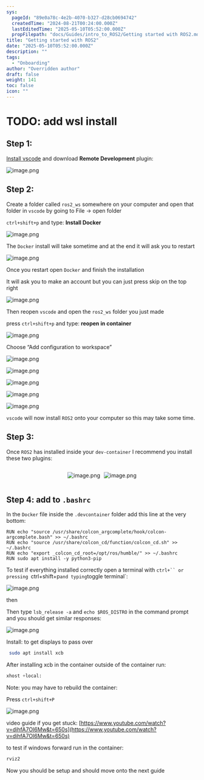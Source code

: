 ```yaml
---
sys:
  pageId: "89e0a78c-4e2b-4070-b327-d28cb0694742"
  createdTime: "2024-08-21T00:24:00.000Z"
  lastEditedTime: "2025-05-10T05:52:00.000Z"
  propFilepath: "docs/Guides/intro_to_ROS2/Getting started with ROS2.md"
title: "Getting started with ROS2"
date: "2025-05-10T05:52:00.000Z"
description: ""
tags:
  - "Onboarding"
author: "Overridden author"
draft: false
weight: 141
toc: false
icon: ""
---
```


# TODO: add wsl install

## Step 1:

[Install vscode](https://code.visualstudio.com/download) and download **Remote Development** plugin:

![image.png](https://prod-files-secure.s3.us-west-2.amazonaws.com/d518164a-d88e-44d1-a4ee-3adb3bd8bce0/efb52993-1881-4a40-b95e-6f020334f022/image.png?X-Amz-Algorithm=AWS4-HMAC-SHA256&X-Amz-Content-Sha256=UNSIGNED-PAYLOAD&X-Amz-Credential=ASIAZI2LB466TEDNR2LH%2F20250706%2Fus-west-2%2Fs3%2Faws4_request&X-Amz-Date=20250706T034902Z&X-Amz-Expires=3600&X-Amz-Security-Token=IQoJb3JpZ2luX2VjEEkaCXVzLXdlc3QtMiJGMEQCIHWBSJzl%2FdtgbmjVCdh9NM%2BtRv3hhTb06hGshkWFSqtWAiAhlG6BCfNzn3MvqGpyVcwdbvGPkEA3qDLMWHHMzyfQGyr%2FAwhSEAAaDDYzNzQyMzE4MzgwNSIMcm9afY1eRbW3lxbiKtwD4e9eFwpZ1NYCOodlmGmPdUDvY56eFDCTo3x4fyujXsy6QtU4ouy%2BwucYwsFhAPdZQreNkMjw%2FNQ3BxMkj5xLaCxkn5aSnkjIqgoOS2dvUY3lhf%2BBF3c6wh1Z4TPAVbAqCy%2BgEwY7rnFGRRsE8gTQC03i2uD4H7WMAanQq8ZOfYdAjLMLzHiya6RUTYH%2BoED3gXzWLqZ7X4A6gIftlR1lx0OBr5Z6Hg54CMO%2B7F3MQFBu3iu2W8HYoT73LhhyjtRm7G3KYB2EQkWWBn31k7wZ3xksn4%2FjiJ4%2FL67x%2FXoMWyyapM4xKbNe%2BvsVcUvmHgQxPwta1CRgPHheoERNHm9k1uRWdi8emFa1iy8lX7k2QhotrgA%2FQG5QGLsseTgx%2FQC%2B0Wm4aRLjoAe5YLBEdm9lPBehD8%2BCM%2Bu8AkoakTjitL9wlA7cOd%2BAOyFvhfUoLxpbhBXbtDhXUAHUFg0324KWmL63CNFcWvTSf31%2FiQl8SoaKj8qL%2FrQQS0IMZ7JWARUvOi2g%2FK06sS2YvRRyQ2wKdfdPthRRFrXykXszWQQ8%2Busw61l1a1kgakTp4KlsX8XDFJamkGQwx1rd1h5Lbln%2BoQBlYdcOix0lfymu5Ci4Pe3IE36LD4C7qwbb%2BNwwwIenwwY6pgEkjLYx6Nbo4UZGGNUBYYa7PhrJo8eecPNlKLAX0067wrLvxYnxseKqoLoO3Bn7vzZjPFvzOaesXBAvbIEqrVJ6qCPzHOWoWmVQz2tUneCAakLPvHlT2FxIPzlxnPzkPIX%2BPSM137muZma98nZ59pwN%2F2ZrSb4PptcRWXJ0caKUqHGWle95Zqfd7hkQgmkIoc7xHQtbB%2FRX0yMWrOJ%2B68MRZ9ni83tW&X-Amz-Signature=8bc98320c7ddccbcc9244f7fd5c51ae5a215270727fdfcafc58864d92a4ff039&X-Amz-SignedHeaders=host&x-amz-checksum-mode=ENABLED&x-id=GetObject)

## Step 2:

Create a folder called `ros2_ws` somewhere on your computer and open that folder in `vscode` by going to File → open folder 

`ctrl+shift+p` and type: **Install Docker**

![image.png](https://prod-files-secure.s3.us-west-2.amazonaws.com/d518164a-d88e-44d1-a4ee-3adb3bd8bce0/2269dc0e-1cd5-47ff-bceb-c04ad9b2eab0/image.png?X-Amz-Algorithm=AWS4-HMAC-SHA256&X-Amz-Content-Sha256=UNSIGNED-PAYLOAD&X-Amz-Credential=ASIAZI2LB466TEDNR2LH%2F20250706%2Fus-west-2%2Fs3%2Faws4_request&X-Amz-Date=20250706T034902Z&X-Amz-Expires=3600&X-Amz-Security-Token=IQoJb3JpZ2luX2VjEEkaCXVzLXdlc3QtMiJGMEQCIHWBSJzl%2FdtgbmjVCdh9NM%2BtRv3hhTb06hGshkWFSqtWAiAhlG6BCfNzn3MvqGpyVcwdbvGPkEA3qDLMWHHMzyfQGyr%2FAwhSEAAaDDYzNzQyMzE4MzgwNSIMcm9afY1eRbW3lxbiKtwD4e9eFwpZ1NYCOodlmGmPdUDvY56eFDCTo3x4fyujXsy6QtU4ouy%2BwucYwsFhAPdZQreNkMjw%2FNQ3BxMkj5xLaCxkn5aSnkjIqgoOS2dvUY3lhf%2BBF3c6wh1Z4TPAVbAqCy%2BgEwY7rnFGRRsE8gTQC03i2uD4H7WMAanQq8ZOfYdAjLMLzHiya6RUTYH%2BoED3gXzWLqZ7X4A6gIftlR1lx0OBr5Z6Hg54CMO%2B7F3MQFBu3iu2W8HYoT73LhhyjtRm7G3KYB2EQkWWBn31k7wZ3xksn4%2FjiJ4%2FL67x%2FXoMWyyapM4xKbNe%2BvsVcUvmHgQxPwta1CRgPHheoERNHm9k1uRWdi8emFa1iy8lX7k2QhotrgA%2FQG5QGLsseTgx%2FQC%2B0Wm4aRLjoAe5YLBEdm9lPBehD8%2BCM%2Bu8AkoakTjitL9wlA7cOd%2BAOyFvhfUoLxpbhBXbtDhXUAHUFg0324KWmL63CNFcWvTSf31%2FiQl8SoaKj8qL%2FrQQS0IMZ7JWARUvOi2g%2FK06sS2YvRRyQ2wKdfdPthRRFrXykXszWQQ8%2Busw61l1a1kgakTp4KlsX8XDFJamkGQwx1rd1h5Lbln%2BoQBlYdcOix0lfymu5Ci4Pe3IE36LD4C7qwbb%2BNwwwIenwwY6pgEkjLYx6Nbo4UZGGNUBYYa7PhrJo8eecPNlKLAX0067wrLvxYnxseKqoLoO3Bn7vzZjPFvzOaesXBAvbIEqrVJ6qCPzHOWoWmVQz2tUneCAakLPvHlT2FxIPzlxnPzkPIX%2BPSM137muZma98nZ59pwN%2F2ZrSb4PptcRWXJ0caKUqHGWle95Zqfd7hkQgmkIoc7xHQtbB%2FRX0yMWrOJ%2B68MRZ9ni83tW&X-Amz-Signature=9a256a6fe1487e1ea63b95dfe16e55e8fca2a86a6c844b3a98c497584354ce86&X-Amz-SignedHeaders=host&x-amz-checksum-mode=ENABLED&x-id=GetObject)

The `Docker` install will take sometime and at the end it will ask you to restart

![image.png](https://prod-files-secure.s3.us-west-2.amazonaws.com/d518164a-d88e-44d1-a4ee-3adb3bd8bce0/ed233f78-be33-4b1f-b89c-9c346c0e961e/image.png?X-Amz-Algorithm=AWS4-HMAC-SHA256&X-Amz-Content-Sha256=UNSIGNED-PAYLOAD&X-Amz-Credential=ASIAZI2LB466TEDNR2LH%2F20250706%2Fus-west-2%2Fs3%2Faws4_request&X-Amz-Date=20250706T034902Z&X-Amz-Expires=3600&X-Amz-Security-Token=IQoJb3JpZ2luX2VjEEkaCXVzLXdlc3QtMiJGMEQCIHWBSJzl%2FdtgbmjVCdh9NM%2BtRv3hhTb06hGshkWFSqtWAiAhlG6BCfNzn3MvqGpyVcwdbvGPkEA3qDLMWHHMzyfQGyr%2FAwhSEAAaDDYzNzQyMzE4MzgwNSIMcm9afY1eRbW3lxbiKtwD4e9eFwpZ1NYCOodlmGmPdUDvY56eFDCTo3x4fyujXsy6QtU4ouy%2BwucYwsFhAPdZQreNkMjw%2FNQ3BxMkj5xLaCxkn5aSnkjIqgoOS2dvUY3lhf%2BBF3c6wh1Z4TPAVbAqCy%2BgEwY7rnFGRRsE8gTQC03i2uD4H7WMAanQq8ZOfYdAjLMLzHiya6RUTYH%2BoED3gXzWLqZ7X4A6gIftlR1lx0OBr5Z6Hg54CMO%2B7F3MQFBu3iu2W8HYoT73LhhyjtRm7G3KYB2EQkWWBn31k7wZ3xksn4%2FjiJ4%2FL67x%2FXoMWyyapM4xKbNe%2BvsVcUvmHgQxPwta1CRgPHheoERNHm9k1uRWdi8emFa1iy8lX7k2QhotrgA%2FQG5QGLsseTgx%2FQC%2B0Wm4aRLjoAe5YLBEdm9lPBehD8%2BCM%2Bu8AkoakTjitL9wlA7cOd%2BAOyFvhfUoLxpbhBXbtDhXUAHUFg0324KWmL63CNFcWvTSf31%2FiQl8SoaKj8qL%2FrQQS0IMZ7JWARUvOi2g%2FK06sS2YvRRyQ2wKdfdPthRRFrXykXszWQQ8%2Busw61l1a1kgakTp4KlsX8XDFJamkGQwx1rd1h5Lbln%2BoQBlYdcOix0lfymu5Ci4Pe3IE36LD4C7qwbb%2BNwwwIenwwY6pgEkjLYx6Nbo4UZGGNUBYYa7PhrJo8eecPNlKLAX0067wrLvxYnxseKqoLoO3Bn7vzZjPFvzOaesXBAvbIEqrVJ6qCPzHOWoWmVQz2tUneCAakLPvHlT2FxIPzlxnPzkPIX%2BPSM137muZma98nZ59pwN%2F2ZrSb4PptcRWXJ0caKUqHGWle95Zqfd7hkQgmkIoc7xHQtbB%2FRX0yMWrOJ%2B68MRZ9ni83tW&X-Amz-Signature=eee6fc487c9491f8e2a3e3304439a6cc37aa387171eb74985f396471d0677202&X-Amz-SignedHeaders=host&x-amz-checksum-mode=ENABLED&x-id=GetObject)

Once you restart open `Docker` and finish the installation

It will ask you to make an account but you can just press skip on the top right

![image.png](https://prod-files-secure.s3.us-west-2.amazonaws.com/d518164a-d88e-44d1-a4ee-3adb3bd8bce0/21010ad9-1659-4fd9-9f59-9932a09b2a3d/image.png?X-Amz-Algorithm=AWS4-HMAC-SHA256&X-Amz-Content-Sha256=UNSIGNED-PAYLOAD&X-Amz-Credential=ASIAZI2LB466TEDNR2LH%2F20250706%2Fus-west-2%2Fs3%2Faws4_request&X-Amz-Date=20250706T034902Z&X-Amz-Expires=3600&X-Amz-Security-Token=IQoJb3JpZ2luX2VjEEkaCXVzLXdlc3QtMiJGMEQCIHWBSJzl%2FdtgbmjVCdh9NM%2BtRv3hhTb06hGshkWFSqtWAiAhlG6BCfNzn3MvqGpyVcwdbvGPkEA3qDLMWHHMzyfQGyr%2FAwhSEAAaDDYzNzQyMzE4MzgwNSIMcm9afY1eRbW3lxbiKtwD4e9eFwpZ1NYCOodlmGmPdUDvY56eFDCTo3x4fyujXsy6QtU4ouy%2BwucYwsFhAPdZQreNkMjw%2FNQ3BxMkj5xLaCxkn5aSnkjIqgoOS2dvUY3lhf%2BBF3c6wh1Z4TPAVbAqCy%2BgEwY7rnFGRRsE8gTQC03i2uD4H7WMAanQq8ZOfYdAjLMLzHiya6RUTYH%2BoED3gXzWLqZ7X4A6gIftlR1lx0OBr5Z6Hg54CMO%2B7F3MQFBu3iu2W8HYoT73LhhyjtRm7G3KYB2EQkWWBn31k7wZ3xksn4%2FjiJ4%2FL67x%2FXoMWyyapM4xKbNe%2BvsVcUvmHgQxPwta1CRgPHheoERNHm9k1uRWdi8emFa1iy8lX7k2QhotrgA%2FQG5QGLsseTgx%2FQC%2B0Wm4aRLjoAe5YLBEdm9lPBehD8%2BCM%2Bu8AkoakTjitL9wlA7cOd%2BAOyFvhfUoLxpbhBXbtDhXUAHUFg0324KWmL63CNFcWvTSf31%2FiQl8SoaKj8qL%2FrQQS0IMZ7JWARUvOi2g%2FK06sS2YvRRyQ2wKdfdPthRRFrXykXszWQQ8%2Busw61l1a1kgakTp4KlsX8XDFJamkGQwx1rd1h5Lbln%2BoQBlYdcOix0lfymu5Ci4Pe3IE36LD4C7qwbb%2BNwwwIenwwY6pgEkjLYx6Nbo4UZGGNUBYYa7PhrJo8eecPNlKLAX0067wrLvxYnxseKqoLoO3Bn7vzZjPFvzOaesXBAvbIEqrVJ6qCPzHOWoWmVQz2tUneCAakLPvHlT2FxIPzlxnPzkPIX%2BPSM137muZma98nZ59pwN%2F2ZrSb4PptcRWXJ0caKUqHGWle95Zqfd7hkQgmkIoc7xHQtbB%2FRX0yMWrOJ%2B68MRZ9ni83tW&X-Amz-Signature=228b5ab033d71a8085df1d7e1b35c99cf5e452399c0780650f541ff1f2fea2a7&X-Amz-SignedHeaders=host&x-amz-checksum-mode=ENABLED&x-id=GetObject)

Then reopen `vscode` and open the `ros2_ws` folder you just made

press `ctrl+shift+p` and type: **reopen in container**

![image.png](https://prod-files-secure.s3.us-west-2.amazonaws.com/d518164a-d88e-44d1-a4ee-3adb3bd8bce0/4e93b8c2-41ad-488c-8095-c74205196118/image.png?X-Amz-Algorithm=AWS4-HMAC-SHA256&X-Amz-Content-Sha256=UNSIGNED-PAYLOAD&X-Amz-Credential=ASIAZI2LB466TEDNR2LH%2F20250706%2Fus-west-2%2Fs3%2Faws4_request&X-Amz-Date=20250706T034902Z&X-Amz-Expires=3600&X-Amz-Security-Token=IQoJb3JpZ2luX2VjEEkaCXVzLXdlc3QtMiJGMEQCIHWBSJzl%2FdtgbmjVCdh9NM%2BtRv3hhTb06hGshkWFSqtWAiAhlG6BCfNzn3MvqGpyVcwdbvGPkEA3qDLMWHHMzyfQGyr%2FAwhSEAAaDDYzNzQyMzE4MzgwNSIMcm9afY1eRbW3lxbiKtwD4e9eFwpZ1NYCOodlmGmPdUDvY56eFDCTo3x4fyujXsy6QtU4ouy%2BwucYwsFhAPdZQreNkMjw%2FNQ3BxMkj5xLaCxkn5aSnkjIqgoOS2dvUY3lhf%2BBF3c6wh1Z4TPAVbAqCy%2BgEwY7rnFGRRsE8gTQC03i2uD4H7WMAanQq8ZOfYdAjLMLzHiya6RUTYH%2BoED3gXzWLqZ7X4A6gIftlR1lx0OBr5Z6Hg54CMO%2B7F3MQFBu3iu2W8HYoT73LhhyjtRm7G3KYB2EQkWWBn31k7wZ3xksn4%2FjiJ4%2FL67x%2FXoMWyyapM4xKbNe%2BvsVcUvmHgQxPwta1CRgPHheoERNHm9k1uRWdi8emFa1iy8lX7k2QhotrgA%2FQG5QGLsseTgx%2FQC%2B0Wm4aRLjoAe5YLBEdm9lPBehD8%2BCM%2Bu8AkoakTjitL9wlA7cOd%2BAOyFvhfUoLxpbhBXbtDhXUAHUFg0324KWmL63CNFcWvTSf31%2FiQl8SoaKj8qL%2FrQQS0IMZ7JWARUvOi2g%2FK06sS2YvRRyQ2wKdfdPthRRFrXykXszWQQ8%2Busw61l1a1kgakTp4KlsX8XDFJamkGQwx1rd1h5Lbln%2BoQBlYdcOix0lfymu5Ci4Pe3IE36LD4C7qwbb%2BNwwwIenwwY6pgEkjLYx6Nbo4UZGGNUBYYa7PhrJo8eecPNlKLAX0067wrLvxYnxseKqoLoO3Bn7vzZjPFvzOaesXBAvbIEqrVJ6qCPzHOWoWmVQz2tUneCAakLPvHlT2FxIPzlxnPzkPIX%2BPSM137muZma98nZ59pwN%2F2ZrSb4PptcRWXJ0caKUqHGWle95Zqfd7hkQgmkIoc7xHQtbB%2FRX0yMWrOJ%2B68MRZ9ni83tW&X-Amz-Signature=cec267c2504a6ddc119837b820497cab93993eb67e08801d35e08e604730f810&X-Amz-SignedHeaders=host&x-amz-checksum-mode=ENABLED&x-id=GetObject)

Choose “Add configuration to workspace”

![image.png](https://prod-files-secure.s3.us-west-2.amazonaws.com/d518164a-d88e-44d1-a4ee-3adb3bd8bce0/9560b282-5060-4989-ba37-97e7b2c22476/image.png?X-Amz-Algorithm=AWS4-HMAC-SHA256&X-Amz-Content-Sha256=UNSIGNED-PAYLOAD&X-Amz-Credential=ASIAZI2LB466TEDNR2LH%2F20250706%2Fus-west-2%2Fs3%2Faws4_request&X-Amz-Date=20250706T034902Z&X-Amz-Expires=3600&X-Amz-Security-Token=IQoJb3JpZ2luX2VjEEkaCXVzLXdlc3QtMiJGMEQCIHWBSJzl%2FdtgbmjVCdh9NM%2BtRv3hhTb06hGshkWFSqtWAiAhlG6BCfNzn3MvqGpyVcwdbvGPkEA3qDLMWHHMzyfQGyr%2FAwhSEAAaDDYzNzQyMzE4MzgwNSIMcm9afY1eRbW3lxbiKtwD4e9eFwpZ1NYCOodlmGmPdUDvY56eFDCTo3x4fyujXsy6QtU4ouy%2BwucYwsFhAPdZQreNkMjw%2FNQ3BxMkj5xLaCxkn5aSnkjIqgoOS2dvUY3lhf%2BBF3c6wh1Z4TPAVbAqCy%2BgEwY7rnFGRRsE8gTQC03i2uD4H7WMAanQq8ZOfYdAjLMLzHiya6RUTYH%2BoED3gXzWLqZ7X4A6gIftlR1lx0OBr5Z6Hg54CMO%2B7F3MQFBu3iu2W8HYoT73LhhyjtRm7G3KYB2EQkWWBn31k7wZ3xksn4%2FjiJ4%2FL67x%2FXoMWyyapM4xKbNe%2BvsVcUvmHgQxPwta1CRgPHheoERNHm9k1uRWdi8emFa1iy8lX7k2QhotrgA%2FQG5QGLsseTgx%2FQC%2B0Wm4aRLjoAe5YLBEdm9lPBehD8%2BCM%2Bu8AkoakTjitL9wlA7cOd%2BAOyFvhfUoLxpbhBXbtDhXUAHUFg0324KWmL63CNFcWvTSf31%2FiQl8SoaKj8qL%2FrQQS0IMZ7JWARUvOi2g%2FK06sS2YvRRyQ2wKdfdPthRRFrXykXszWQQ8%2Busw61l1a1kgakTp4KlsX8XDFJamkGQwx1rd1h5Lbln%2BoQBlYdcOix0lfymu5Ci4Pe3IE36LD4C7qwbb%2BNwwwIenwwY6pgEkjLYx6Nbo4UZGGNUBYYa7PhrJo8eecPNlKLAX0067wrLvxYnxseKqoLoO3Bn7vzZjPFvzOaesXBAvbIEqrVJ6qCPzHOWoWmVQz2tUneCAakLPvHlT2FxIPzlxnPzkPIX%2BPSM137muZma98nZ59pwN%2F2ZrSb4PptcRWXJ0caKUqHGWle95Zqfd7hkQgmkIoc7xHQtbB%2FRX0yMWrOJ%2B68MRZ9ni83tW&X-Amz-Signature=7ab1a32da59242a8bb559a63284668be63886d31055c61bc46d518278810138f&X-Amz-SignedHeaders=host&x-amz-checksum-mode=ENABLED&x-id=GetObject)

![image.png](https://prod-files-secure.s3.us-west-2.amazonaws.com/d518164a-d88e-44d1-a4ee-3adb3bd8bce0/2ee63f81-886b-48e8-a553-dc6e5eac99e4/image.png?X-Amz-Algorithm=AWS4-HMAC-SHA256&X-Amz-Content-Sha256=UNSIGNED-PAYLOAD&X-Amz-Credential=ASIAZI2LB466TEDNR2LH%2F20250706%2Fus-west-2%2Fs3%2Faws4_request&X-Amz-Date=20250706T034902Z&X-Amz-Expires=3600&X-Amz-Security-Token=IQoJb3JpZ2luX2VjEEkaCXVzLXdlc3QtMiJGMEQCIHWBSJzl%2FdtgbmjVCdh9NM%2BtRv3hhTb06hGshkWFSqtWAiAhlG6BCfNzn3MvqGpyVcwdbvGPkEA3qDLMWHHMzyfQGyr%2FAwhSEAAaDDYzNzQyMzE4MzgwNSIMcm9afY1eRbW3lxbiKtwD4e9eFwpZ1NYCOodlmGmPdUDvY56eFDCTo3x4fyujXsy6QtU4ouy%2BwucYwsFhAPdZQreNkMjw%2FNQ3BxMkj5xLaCxkn5aSnkjIqgoOS2dvUY3lhf%2BBF3c6wh1Z4TPAVbAqCy%2BgEwY7rnFGRRsE8gTQC03i2uD4H7WMAanQq8ZOfYdAjLMLzHiya6RUTYH%2BoED3gXzWLqZ7X4A6gIftlR1lx0OBr5Z6Hg54CMO%2B7F3MQFBu3iu2W8HYoT73LhhyjtRm7G3KYB2EQkWWBn31k7wZ3xksn4%2FjiJ4%2FL67x%2FXoMWyyapM4xKbNe%2BvsVcUvmHgQxPwta1CRgPHheoERNHm9k1uRWdi8emFa1iy8lX7k2QhotrgA%2FQG5QGLsseTgx%2FQC%2B0Wm4aRLjoAe5YLBEdm9lPBehD8%2BCM%2Bu8AkoakTjitL9wlA7cOd%2BAOyFvhfUoLxpbhBXbtDhXUAHUFg0324KWmL63CNFcWvTSf31%2FiQl8SoaKj8qL%2FrQQS0IMZ7JWARUvOi2g%2FK06sS2YvRRyQ2wKdfdPthRRFrXykXszWQQ8%2Busw61l1a1kgakTp4KlsX8XDFJamkGQwx1rd1h5Lbln%2BoQBlYdcOix0lfymu5Ci4Pe3IE36LD4C7qwbb%2BNwwwIenwwY6pgEkjLYx6Nbo4UZGGNUBYYa7PhrJo8eecPNlKLAX0067wrLvxYnxseKqoLoO3Bn7vzZjPFvzOaesXBAvbIEqrVJ6qCPzHOWoWmVQz2tUneCAakLPvHlT2FxIPzlxnPzkPIX%2BPSM137muZma98nZ59pwN%2F2ZrSb4PptcRWXJ0caKUqHGWle95Zqfd7hkQgmkIoc7xHQtbB%2FRX0yMWrOJ%2B68MRZ9ni83tW&X-Amz-Signature=996c9f401c220ef68eab59651e0ed2fe7a630efe31b049f71d8058d7cfe43632&X-Amz-SignedHeaders=host&x-amz-checksum-mode=ENABLED&x-id=GetObject)

![image.png](https://prod-files-secure.s3.us-west-2.amazonaws.com/d518164a-d88e-44d1-a4ee-3adb3bd8bce0/ae1580b2-b048-407e-aed9-b584224a7a04/image.png?X-Amz-Algorithm=AWS4-HMAC-SHA256&X-Amz-Content-Sha256=UNSIGNED-PAYLOAD&X-Amz-Credential=ASIAZI2LB466TEDNR2LH%2F20250706%2Fus-west-2%2Fs3%2Faws4_request&X-Amz-Date=20250706T034902Z&X-Amz-Expires=3600&X-Amz-Security-Token=IQoJb3JpZ2luX2VjEEkaCXVzLXdlc3QtMiJGMEQCIHWBSJzl%2FdtgbmjVCdh9NM%2BtRv3hhTb06hGshkWFSqtWAiAhlG6BCfNzn3MvqGpyVcwdbvGPkEA3qDLMWHHMzyfQGyr%2FAwhSEAAaDDYzNzQyMzE4MzgwNSIMcm9afY1eRbW3lxbiKtwD4e9eFwpZ1NYCOodlmGmPdUDvY56eFDCTo3x4fyujXsy6QtU4ouy%2BwucYwsFhAPdZQreNkMjw%2FNQ3BxMkj5xLaCxkn5aSnkjIqgoOS2dvUY3lhf%2BBF3c6wh1Z4TPAVbAqCy%2BgEwY7rnFGRRsE8gTQC03i2uD4H7WMAanQq8ZOfYdAjLMLzHiya6RUTYH%2BoED3gXzWLqZ7X4A6gIftlR1lx0OBr5Z6Hg54CMO%2B7F3MQFBu3iu2W8HYoT73LhhyjtRm7G3KYB2EQkWWBn31k7wZ3xksn4%2FjiJ4%2FL67x%2FXoMWyyapM4xKbNe%2BvsVcUvmHgQxPwta1CRgPHheoERNHm9k1uRWdi8emFa1iy8lX7k2QhotrgA%2FQG5QGLsseTgx%2FQC%2B0Wm4aRLjoAe5YLBEdm9lPBehD8%2BCM%2Bu8AkoakTjitL9wlA7cOd%2BAOyFvhfUoLxpbhBXbtDhXUAHUFg0324KWmL63CNFcWvTSf31%2FiQl8SoaKj8qL%2FrQQS0IMZ7JWARUvOi2g%2FK06sS2YvRRyQ2wKdfdPthRRFrXykXszWQQ8%2Busw61l1a1kgakTp4KlsX8XDFJamkGQwx1rd1h5Lbln%2BoQBlYdcOix0lfymu5Ci4Pe3IE36LD4C7qwbb%2BNwwwIenwwY6pgEkjLYx6Nbo4UZGGNUBYYa7PhrJo8eecPNlKLAX0067wrLvxYnxseKqoLoO3Bn7vzZjPFvzOaesXBAvbIEqrVJ6qCPzHOWoWmVQz2tUneCAakLPvHlT2FxIPzlxnPzkPIX%2BPSM137muZma98nZ59pwN%2F2ZrSb4PptcRWXJ0caKUqHGWle95Zqfd7hkQgmkIoc7xHQtbB%2FRX0yMWrOJ%2B68MRZ9ni83tW&X-Amz-Signature=7a630c55de375cada93f4022def9e4501d1fee6643776e94ecf5f00558333a04&X-Amz-SignedHeaders=host&x-amz-checksum-mode=ENABLED&x-id=GetObject)

![image.png](https://prod-files-secure.s3.us-west-2.amazonaws.com/d518164a-d88e-44d1-a4ee-3adb3bd8bce0/53255b28-f75e-430f-b9e3-c0ac8577e42b/image.png?X-Amz-Algorithm=AWS4-HMAC-SHA256&X-Amz-Content-Sha256=UNSIGNED-PAYLOAD&X-Amz-Credential=ASIAZI2LB466TEDNR2LH%2F20250706%2Fus-west-2%2Fs3%2Faws4_request&X-Amz-Date=20250706T034902Z&X-Amz-Expires=3600&X-Amz-Security-Token=IQoJb3JpZ2luX2VjEEkaCXVzLXdlc3QtMiJGMEQCIHWBSJzl%2FdtgbmjVCdh9NM%2BtRv3hhTb06hGshkWFSqtWAiAhlG6BCfNzn3MvqGpyVcwdbvGPkEA3qDLMWHHMzyfQGyr%2FAwhSEAAaDDYzNzQyMzE4MzgwNSIMcm9afY1eRbW3lxbiKtwD4e9eFwpZ1NYCOodlmGmPdUDvY56eFDCTo3x4fyujXsy6QtU4ouy%2BwucYwsFhAPdZQreNkMjw%2FNQ3BxMkj5xLaCxkn5aSnkjIqgoOS2dvUY3lhf%2BBF3c6wh1Z4TPAVbAqCy%2BgEwY7rnFGRRsE8gTQC03i2uD4H7WMAanQq8ZOfYdAjLMLzHiya6RUTYH%2BoED3gXzWLqZ7X4A6gIftlR1lx0OBr5Z6Hg54CMO%2B7F3MQFBu3iu2W8HYoT73LhhyjtRm7G3KYB2EQkWWBn31k7wZ3xksn4%2FjiJ4%2FL67x%2FXoMWyyapM4xKbNe%2BvsVcUvmHgQxPwta1CRgPHheoERNHm9k1uRWdi8emFa1iy8lX7k2QhotrgA%2FQG5QGLsseTgx%2FQC%2B0Wm4aRLjoAe5YLBEdm9lPBehD8%2BCM%2Bu8AkoakTjitL9wlA7cOd%2BAOyFvhfUoLxpbhBXbtDhXUAHUFg0324KWmL63CNFcWvTSf31%2FiQl8SoaKj8qL%2FrQQS0IMZ7JWARUvOi2g%2FK06sS2YvRRyQ2wKdfdPthRRFrXykXszWQQ8%2Busw61l1a1kgakTp4KlsX8XDFJamkGQwx1rd1h5Lbln%2BoQBlYdcOix0lfymu5Ci4Pe3IE36LD4C7qwbb%2BNwwwIenwwY6pgEkjLYx6Nbo4UZGGNUBYYa7PhrJo8eecPNlKLAX0067wrLvxYnxseKqoLoO3Bn7vzZjPFvzOaesXBAvbIEqrVJ6qCPzHOWoWmVQz2tUneCAakLPvHlT2FxIPzlxnPzkPIX%2BPSM137muZma98nZ59pwN%2F2ZrSb4PptcRWXJ0caKUqHGWle95Zqfd7hkQgmkIoc7xHQtbB%2FRX0yMWrOJ%2B68MRZ9ni83tW&X-Amz-Signature=86cf0578f65ae3caff5f8ab9d75b2b140f7da0004d1d4a9ceb7e8754543da4bc&X-Amz-SignedHeaders=host&x-amz-checksum-mode=ENABLED&x-id=GetObject)

![image.png](https://prod-files-secure.s3.us-west-2.amazonaws.com/d518164a-d88e-44d1-a4ee-3adb3bd8bce0/7c562767-5af9-4ffb-97d1-327bcdf4ee00/image.png?X-Amz-Algorithm=AWS4-HMAC-SHA256&X-Amz-Content-Sha256=UNSIGNED-PAYLOAD&X-Amz-Credential=ASIAZI2LB466TEDNR2LH%2F20250706%2Fus-west-2%2Fs3%2Faws4_request&X-Amz-Date=20250706T034902Z&X-Amz-Expires=3600&X-Amz-Security-Token=IQoJb3JpZ2luX2VjEEkaCXVzLXdlc3QtMiJGMEQCIHWBSJzl%2FdtgbmjVCdh9NM%2BtRv3hhTb06hGshkWFSqtWAiAhlG6BCfNzn3MvqGpyVcwdbvGPkEA3qDLMWHHMzyfQGyr%2FAwhSEAAaDDYzNzQyMzE4MzgwNSIMcm9afY1eRbW3lxbiKtwD4e9eFwpZ1NYCOodlmGmPdUDvY56eFDCTo3x4fyujXsy6QtU4ouy%2BwucYwsFhAPdZQreNkMjw%2FNQ3BxMkj5xLaCxkn5aSnkjIqgoOS2dvUY3lhf%2BBF3c6wh1Z4TPAVbAqCy%2BgEwY7rnFGRRsE8gTQC03i2uD4H7WMAanQq8ZOfYdAjLMLzHiya6RUTYH%2BoED3gXzWLqZ7X4A6gIftlR1lx0OBr5Z6Hg54CMO%2B7F3MQFBu3iu2W8HYoT73LhhyjtRm7G3KYB2EQkWWBn31k7wZ3xksn4%2FjiJ4%2FL67x%2FXoMWyyapM4xKbNe%2BvsVcUvmHgQxPwta1CRgPHheoERNHm9k1uRWdi8emFa1iy8lX7k2QhotrgA%2FQG5QGLsseTgx%2FQC%2B0Wm4aRLjoAe5YLBEdm9lPBehD8%2BCM%2Bu8AkoakTjitL9wlA7cOd%2BAOyFvhfUoLxpbhBXbtDhXUAHUFg0324KWmL63CNFcWvTSf31%2FiQl8SoaKj8qL%2FrQQS0IMZ7JWARUvOi2g%2FK06sS2YvRRyQ2wKdfdPthRRFrXykXszWQQ8%2Busw61l1a1kgakTp4KlsX8XDFJamkGQwx1rd1h5Lbln%2BoQBlYdcOix0lfymu5Ci4Pe3IE36LD4C7qwbb%2BNwwwIenwwY6pgEkjLYx6Nbo4UZGGNUBYYa7PhrJo8eecPNlKLAX0067wrLvxYnxseKqoLoO3Bn7vzZjPFvzOaesXBAvbIEqrVJ6qCPzHOWoWmVQz2tUneCAakLPvHlT2FxIPzlxnPzkPIX%2BPSM137muZma98nZ59pwN%2F2ZrSb4PptcRWXJ0caKUqHGWle95Zqfd7hkQgmkIoc7xHQtbB%2FRX0yMWrOJ%2B68MRZ9ni83tW&X-Amz-Signature=9818d045f06e5bd7463bc7b1ccebf689a869a12a04599e131f8b5b010d57ec4e&X-Amz-SignedHeaders=host&x-amz-checksum-mode=ENABLED&x-id=GetObject)

`vscode` will now install `ROS2` onto your computer so this may take some time.

## Step 3:

Once `ROS2` has installed inside your `dev-container` I recommend you install these two plugins:

<div style="display: flex;flex-direction: row; column-gap:10px; max-width: 630px;justify-content: center;">
<div>

![image.png](https://prod-files-secure.s3.us-west-2.amazonaws.com/d518164a-d88e-44d1-a4ee-3adb3bd8bce0/3fc3d550-5a54-4ba1-ba6b-faa01cdb7369/image.png?X-Amz-Algorithm=AWS4-HMAC-SHA256&X-Amz-Content-Sha256=UNSIGNED-PAYLOAD&X-Amz-Credential=ASIAZI2LB466QGPX32U4%2F20250706%2Fus-west-2%2Fs3%2Faws4_request&X-Amz-Date=20250706T034907Z&X-Amz-Expires=3600&X-Amz-Security-Token=IQoJb3JpZ2luX2VjEEkaCXVzLXdlc3QtMiJHMEUCIE0%2BqUNnXobgxC%2F9edv1sSoVrShNMgS24zJVSuURalDJAiEAlK9ir3eBs%2BcPRHKBUr%2Bd7pwuEcgV4zNJD820HADrmrQq%2FwMIUhAAGgw2Mzc0MjMxODM4MDUiDO7MuIvaSJonUyaO%2FyrcAwaYdjuA8dsS61nDPqjpK5wYDnOVunjfNxmbY%2Bme%2BEgPulJcynb6okybukE1djWCryLQFawZ%2FI0jfEHvYxAuiNrl1VLmYUF%2FgU2NOsnBFk%2Fw%2F6RCdl6urE3lLqDBIQuLseT60HlcekQwQAWNI2AXVIXzg%2BIbpN%2F3u1fDRirAg4B2vaQiwsQCnOPn0FiXvl9QqCCs09ke%2B2bam2P010vh%2FSib8hp%2F4FMFSSgSnztzosLOBQhcS4fEVcW%2FcbcBQyAChg4A8McYB64%2FpaIhDfFMUgcpMal43lZxBzGVm61Bv%2BJVaX15bnP4MCeRilq%2BvnY%2F%2BlPLGjriTNvypz6KvcYaiZGlN6KiEO2m%2FnxQLFBzlR%2FQBHy02y6il%2BQhC%2BCWPkkHbP0Z%2BnuZ1aED6fRGuuIjP4nFTZ7gcX5oMQjcL%2BSdHFOAYdtsZ2zcYyfqs3G98ULneTNcYExgeD2kYSmh%2BM9qmDqLSKjrC%2BrXYJM0l5zUJnn%2B%2FzaRc2GrxK1DtKPbS2A%2B2gymq9zXaIuA81hIGASkgrAYEBxpW5gXiknU9bKInRzjzMLVpmRLQpIJLQ7hoI7yzRnAN7O193iyDv%2ByTfSVst4bbSES90%2FnNtjsz6DeU9ILB7xPnO%2FeWw%2B%2FQtRKMPGNp8MGOqUBaaUR7ObSS9sbd1H3xuSVXffjhnV4bzKpwniUPZmVRtGzEpmgTJYlzSbrxxrOG7Zo119DACo8z18BM6ufSDijeYzaciEXSa8cZTWJcvjRykByeYgJDoNPd5%2BaEMxIkyGPABA7Up4Q%2BHuaMUF1eLWTEYJlXcrNDouDCOc2JIYODpAgnV4d22mPYQBOQFK1b6Gcu8PFT0%2Bpia%2FoxDP7GMIrEzDExTzI&X-Amz-Signature=c25be490eb681f721d8e7f46965de9ea67f8297aa26bb5f0e255bf29db067deb&X-Amz-SignedHeaders=host&x-amz-checksum-mode=ENABLED&x-id=GetObject)

</div>
<div>

![image.png](https://prod-files-secure.s3.us-west-2.amazonaws.com/d518164a-d88e-44d1-a4ee-3adb3bd8bce0/d994cc66-13c2-4093-a5a3-f84cf4601a82/image.png?X-Amz-Algorithm=AWS4-HMAC-SHA256&X-Amz-Content-Sha256=UNSIGNED-PAYLOAD&X-Amz-Credential=ASIAZI2LB4663RUYUQTS%2F20250706%2Fus-west-2%2Fs3%2Faws4_request&X-Amz-Date=20250706T034907Z&X-Amz-Expires=3600&X-Amz-Security-Token=IQoJb3JpZ2luX2VjEEkaCXVzLXdlc3QtMiJGMEQCIDcN6lvOo6KtuwFXqdtPnnISXaMwo7c1MhG9lyjcg1doAiAQAh81rrba2ZTgoiqykqfGFhvnYb0BubkYKL8tx0tcfSr%2FAwhSEAAaDDYzNzQyMzE4MzgwNSIM6wLJ%2FTzB%2FGI5m7SZKtwDPpVY788UzcbNWV4CRoeeRWAbquu14prgiCpihQOF7GArX3i6TnnqQBzwjMGl%2BHqmxVlCLFuqnGLVCNlrG74tYv7RKpkF8mzWt0Azt3a5PormzurlF2t5Fi2JTQSP1vt8Bz6S3TWjxFBjX5lxt3hItniMDLGoeeKJeAXJSKplyEYLfSXBsyPD%2BChHfW30Wg3ubFqwqyM7EM%2BIYuJtaw5dyfRlfSnMkqNigmqZxX7%2Fgi8rJAC0IP9u9inbWpuqN%2BdKaos3lC4uAFhUpjUxhuu9gRHcNCxvZJG8ppOGJWaFtniqAHYWC23m2tL3qLjpMtsOgxktENVMPEUtvC2UVvSj8NYrsRGoJ4S1InVD2X6dZ6f8acA2ORue91%2FK3FiUtFwfmJkDXWtw9iP8uY5TSDNVS9xa64%2F5FbokFKoZPGqV9X9XG1IhexfVthJk563JDt68WbJ%2Fy%2BU0GO4rf%2BDxBaj60ZqU8F7NvUi380qRJedIWEWjxVn%2BUz4zhf7ZCD6%2FOqDFdd0oLnKteGc92MSLvaXsBDJQ3k7fdvfxiPQjIifHExCpb6n9nXlqO4kYxN%2FHJdmQ6x8YLEz6C1YGn6KTIycMadYh3DzE8ddmQR4tW83u7FndkqqLPD1cD%2F6%2B8Ucw94%2BnwwY6pgGeVu883oQ6QnpvaxDWrJPuLPEPxzBfebbyeWvxT%2BGOC20Lg1aX8OtIVzemJN8UqxbxebRXOgfPYHjy%2BuPWWR2SNDeOdgAjeyLvoiMZcKLqEUMAoiyQ%2BJeF49tuDu%2F6wqYl0MXalpzbZda1nr9mD9cukCz0rsEgt%2F7kIg6x66AcHUN2rMJ2Em6qe4LPtGD0RqMIvOaXLzI6XrWdlhjc3lt2lENyVRo8&X-Amz-Signature=197221670d5f211408d4cdac2c6825ff3e09f6064fe5dfa14b31cbb2372378cc&X-Amz-SignedHeaders=host&x-amz-checksum-mode=ENABLED&x-id=GetObject)

</div>
</div>

## Step 4: add to `.bashrc`

In the `Docker` file inside the `.devcontainer` folder add this line at the very bottom: 

```docker
RUN echo "source /usr/share/colcon_argcomplete/hook/colcon-argcomplete.bash" >> ~/.bashrc
RUN echo "source /usr/share/colcon_cd/function/colcon_cd.sh" >> ~/.bashrc
RUN echo "export _colcon_cd_root=/opt/ros/humble/" >> ~/.bashrc
RUN sudo apt install -y python3-pip 
```

To test if everything installed correctly open a terminal with `ctrl+`` or pressing `ctrl+shift+p` and typing `toggle terminal`:

![image.png](https://prod-files-secure.s3.us-west-2.amazonaws.com/d518164a-d88e-44d1-a4ee-3adb3bd8bce0/6a4943d8-b04e-4c02-9a58-775f3384d1a5/image.png?X-Amz-Algorithm=AWS4-HMAC-SHA256&X-Amz-Content-Sha256=UNSIGNED-PAYLOAD&X-Amz-Credential=ASIAZI2LB466TEDNR2LH%2F20250706%2Fus-west-2%2Fs3%2Faws4_request&X-Amz-Date=20250706T034902Z&X-Amz-Expires=3600&X-Amz-Security-Token=IQoJb3JpZ2luX2VjEEkaCXVzLXdlc3QtMiJGMEQCIHWBSJzl%2FdtgbmjVCdh9NM%2BtRv3hhTb06hGshkWFSqtWAiAhlG6BCfNzn3MvqGpyVcwdbvGPkEA3qDLMWHHMzyfQGyr%2FAwhSEAAaDDYzNzQyMzE4MzgwNSIMcm9afY1eRbW3lxbiKtwD4e9eFwpZ1NYCOodlmGmPdUDvY56eFDCTo3x4fyujXsy6QtU4ouy%2BwucYwsFhAPdZQreNkMjw%2FNQ3BxMkj5xLaCxkn5aSnkjIqgoOS2dvUY3lhf%2BBF3c6wh1Z4TPAVbAqCy%2BgEwY7rnFGRRsE8gTQC03i2uD4H7WMAanQq8ZOfYdAjLMLzHiya6RUTYH%2BoED3gXzWLqZ7X4A6gIftlR1lx0OBr5Z6Hg54CMO%2B7F3MQFBu3iu2W8HYoT73LhhyjtRm7G3KYB2EQkWWBn31k7wZ3xksn4%2FjiJ4%2FL67x%2FXoMWyyapM4xKbNe%2BvsVcUvmHgQxPwta1CRgPHheoERNHm9k1uRWdi8emFa1iy8lX7k2QhotrgA%2FQG5QGLsseTgx%2FQC%2B0Wm4aRLjoAe5YLBEdm9lPBehD8%2BCM%2Bu8AkoakTjitL9wlA7cOd%2BAOyFvhfUoLxpbhBXbtDhXUAHUFg0324KWmL63CNFcWvTSf31%2FiQl8SoaKj8qL%2FrQQS0IMZ7JWARUvOi2g%2FK06sS2YvRRyQ2wKdfdPthRRFrXykXszWQQ8%2Busw61l1a1kgakTp4KlsX8XDFJamkGQwx1rd1h5Lbln%2BoQBlYdcOix0lfymu5Ci4Pe3IE36LD4C7qwbb%2BNwwwIenwwY6pgEkjLYx6Nbo4UZGGNUBYYa7PhrJo8eecPNlKLAX0067wrLvxYnxseKqoLoO3Bn7vzZjPFvzOaesXBAvbIEqrVJ6qCPzHOWoWmVQz2tUneCAakLPvHlT2FxIPzlxnPzkPIX%2BPSM137muZma98nZ59pwN%2F2ZrSb4PptcRWXJ0caKUqHGWle95Zqfd7hkQgmkIoc7xHQtbB%2FRX0yMWrOJ%2B68MRZ9ni83tW&X-Amz-Signature=06063923f203c340f7a216caba985169d9a53336bb2c0df5519245a166d1bf32&X-Amz-SignedHeaders=host&x-amz-checksum-mode=ENABLED&x-id=GetObject)

then 

Then type `lsb_release -a` and `echo $ROS_DISTRO` in the command prompt and you should get similar responses:

![image.png](https://prod-files-secure.s3.us-west-2.amazonaws.com/d518164a-d88e-44d1-a4ee-3adb3bd8bce0/3e635dec-a805-4e85-8b9e-d000e5b71a4e/image.png?X-Amz-Algorithm=AWS4-HMAC-SHA256&X-Amz-Content-Sha256=UNSIGNED-PAYLOAD&X-Amz-Credential=ASIAZI2LB466TEDNR2LH%2F20250706%2Fus-west-2%2Fs3%2Faws4_request&X-Amz-Date=20250706T034902Z&X-Amz-Expires=3600&X-Amz-Security-Token=IQoJb3JpZ2luX2VjEEkaCXVzLXdlc3QtMiJGMEQCIHWBSJzl%2FdtgbmjVCdh9NM%2BtRv3hhTb06hGshkWFSqtWAiAhlG6BCfNzn3MvqGpyVcwdbvGPkEA3qDLMWHHMzyfQGyr%2FAwhSEAAaDDYzNzQyMzE4MzgwNSIMcm9afY1eRbW3lxbiKtwD4e9eFwpZ1NYCOodlmGmPdUDvY56eFDCTo3x4fyujXsy6QtU4ouy%2BwucYwsFhAPdZQreNkMjw%2FNQ3BxMkj5xLaCxkn5aSnkjIqgoOS2dvUY3lhf%2BBF3c6wh1Z4TPAVbAqCy%2BgEwY7rnFGRRsE8gTQC03i2uD4H7WMAanQq8ZOfYdAjLMLzHiya6RUTYH%2BoED3gXzWLqZ7X4A6gIftlR1lx0OBr5Z6Hg54CMO%2B7F3MQFBu3iu2W8HYoT73LhhyjtRm7G3KYB2EQkWWBn31k7wZ3xksn4%2FjiJ4%2FL67x%2FXoMWyyapM4xKbNe%2BvsVcUvmHgQxPwta1CRgPHheoERNHm9k1uRWdi8emFa1iy8lX7k2QhotrgA%2FQG5QGLsseTgx%2FQC%2B0Wm4aRLjoAe5YLBEdm9lPBehD8%2BCM%2Bu8AkoakTjitL9wlA7cOd%2BAOyFvhfUoLxpbhBXbtDhXUAHUFg0324KWmL63CNFcWvTSf31%2FiQl8SoaKj8qL%2FrQQS0IMZ7JWARUvOi2g%2FK06sS2YvRRyQ2wKdfdPthRRFrXykXszWQQ8%2Busw61l1a1kgakTp4KlsX8XDFJamkGQwx1rd1h5Lbln%2BoQBlYdcOix0lfymu5Ci4Pe3IE36LD4C7qwbb%2BNwwwIenwwY6pgEkjLYx6Nbo4UZGGNUBYYa7PhrJo8eecPNlKLAX0067wrLvxYnxseKqoLoO3Bn7vzZjPFvzOaesXBAvbIEqrVJ6qCPzHOWoWmVQz2tUneCAakLPvHlT2FxIPzlxnPzkPIX%2BPSM137muZma98nZ59pwN%2F2ZrSb4PptcRWXJ0caKUqHGWle95Zqfd7hkQgmkIoc7xHQtbB%2FRX0yMWrOJ%2B68MRZ9ni83tW&X-Amz-Signature=ab2b33600bd9f5ed68223c619156101a871409f57e5964bbd9b3b08654924009&X-Amz-SignedHeaders=host&x-amz-checksum-mode=ENABLED&x-id=GetObject)

Install:  to get displays to pass over

```bash
 sudo apt install xcb
```

After installing xcb in the container outside of the container run:

```python
xhost +local:
```

Note: you may have to rebuild the container:

Press `ctrl+shift+P`

![image.png](https://prod-files-secure.s3.us-west-2.amazonaws.com/d518164a-d88e-44d1-a4ee-3adb3bd8bce0/6c2be660-2618-4c38-9c26-53554f7a0b7b/image.png?X-Amz-Algorithm=AWS4-HMAC-SHA256&X-Amz-Content-Sha256=UNSIGNED-PAYLOAD&X-Amz-Credential=ASIAZI2LB466TEDNR2LH%2F20250706%2Fus-west-2%2Fs3%2Faws4_request&X-Amz-Date=20250706T034902Z&X-Amz-Expires=3600&X-Amz-Security-Token=IQoJb3JpZ2luX2VjEEkaCXVzLXdlc3QtMiJGMEQCIHWBSJzl%2FdtgbmjVCdh9NM%2BtRv3hhTb06hGshkWFSqtWAiAhlG6BCfNzn3MvqGpyVcwdbvGPkEA3qDLMWHHMzyfQGyr%2FAwhSEAAaDDYzNzQyMzE4MzgwNSIMcm9afY1eRbW3lxbiKtwD4e9eFwpZ1NYCOodlmGmPdUDvY56eFDCTo3x4fyujXsy6QtU4ouy%2BwucYwsFhAPdZQreNkMjw%2FNQ3BxMkj5xLaCxkn5aSnkjIqgoOS2dvUY3lhf%2BBF3c6wh1Z4TPAVbAqCy%2BgEwY7rnFGRRsE8gTQC03i2uD4H7WMAanQq8ZOfYdAjLMLzHiya6RUTYH%2BoED3gXzWLqZ7X4A6gIftlR1lx0OBr5Z6Hg54CMO%2B7F3MQFBu3iu2W8HYoT73LhhyjtRm7G3KYB2EQkWWBn31k7wZ3xksn4%2FjiJ4%2FL67x%2FXoMWyyapM4xKbNe%2BvsVcUvmHgQxPwta1CRgPHheoERNHm9k1uRWdi8emFa1iy8lX7k2QhotrgA%2FQG5QGLsseTgx%2FQC%2B0Wm4aRLjoAe5YLBEdm9lPBehD8%2BCM%2Bu8AkoakTjitL9wlA7cOd%2BAOyFvhfUoLxpbhBXbtDhXUAHUFg0324KWmL63CNFcWvTSf31%2FiQl8SoaKj8qL%2FrQQS0IMZ7JWARUvOi2g%2FK06sS2YvRRyQ2wKdfdPthRRFrXykXszWQQ8%2Busw61l1a1kgakTp4KlsX8XDFJamkGQwx1rd1h5Lbln%2BoQBlYdcOix0lfymu5Ci4Pe3IE36LD4C7qwbb%2BNwwwIenwwY6pgEkjLYx6Nbo4UZGGNUBYYa7PhrJo8eecPNlKLAX0067wrLvxYnxseKqoLoO3Bn7vzZjPFvzOaesXBAvbIEqrVJ6qCPzHOWoWmVQz2tUneCAakLPvHlT2FxIPzlxnPzkPIX%2BPSM137muZma98nZ59pwN%2F2ZrSb4PptcRWXJ0caKUqHGWle95Zqfd7hkQgmkIoc7xHQtbB%2FRX0yMWrOJ%2B68MRZ9ni83tW&X-Amz-Signature=ae924d9c0226a335351276ca62e66d7eaa0a90a4902db918a8de5684e968b3cc&X-Amz-SignedHeaders=host&x-amz-checksum-mode=ENABLED&x-id=GetObject)

video guide if you get stuck: [https://www.youtube.com/watch?v=dihfA7Ol6Mw&t=650s](https://www.youtube.com/watch?v=dihfA7Ol6Mw&t=650s)

to test if windows forward run in the container:

```bash
rviz2
```

Now you should be setup and should move onto the next guide 
